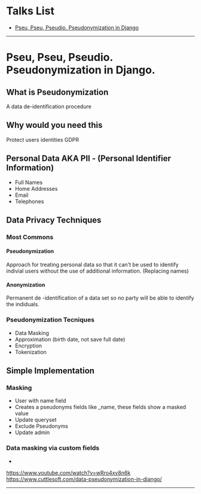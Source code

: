 # Talks List
- [Pseu, Pseu, Pseudio. Pseudonymization in Django](#pseu-pseu-pseudio-pseudonymization-in-django)

------

# Pseu, Pseu, Pseudio. Pseudonymization in Django.

## What is Pseudonymization
A data de-identification procedure

## Why would you need this
Protect users identities
GDPR

## Personal Data AKA PII - (Personal Identifier Information)
- Full Names
- Home Addresses
- Email
- Telephones

## Data Privacy Techniques

### Most Commons
#### Pseudonymization
Approach for treating personal data so that it can't be used to identify indivial users without the use of additional information. (Replacing names)
#### Anonymization
Permanent de -identification of a data set so no party will be able to identify the indiduals.

### Pseudonymization Tecniques
- Data Masking
- Approximation (birth date, not save full date)
- Encryption
- Tokenization

## Simple Implementation
### Masking
- User with name field
- Creates a pseudonyms fields like _name, these fields show a masked value
- Update queryset
- Exclude Pseudonyms
- Update admin

### Data masking via custom fields
- 

https://www.youtube.com/watch?v=wRro4xv8n6k
https://www.cuttlesoft.com/data-pseudonymization-in-django/

------
